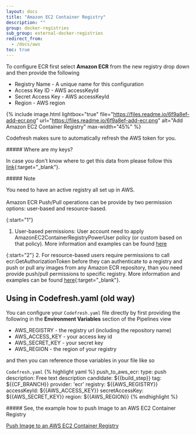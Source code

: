 ```yaml
---
layout: docs
title: "Amazon EC2 Container Registry"
description: ""
group: docker-registries
sub_group: external-docker-registries
redirect_from:
  - /docs/aws
toc: true
---
```

To configure ECR first select **Amazon ECR** from the new registry drop down
and then provide the following

* Registry Name - A unique name for this configuration
* Access Key ID - AWS accessKeyId
* Secret Access Key - AWS accessKeyId
* Region - AWS region

{% include image.html lightbox="true" file="https://files.readme.io/6f9a8ef-add-ecr.png" url="https://files.readme.io/6f9a8ef-add-ecr.png" alt="Add Amazon EC2 Container Registry" max-width="45%" %}

Codefresh makes sure to automatically refresh the AWS token for you.

<div class="bd-callout bd-callout-info" markdown="1">
##### Where are my keys?

In case you don't know where to get this data from please follow this [link](http://docs.aws.amazon.com/general/latest/gr/aws-sec-cred-types.html#access-keys-and-secret-access-keys){:target="_blank"}.
</div>

<div class="bd-callout bd-callout-warning" markdown="1">
##### Note

You need to have an active registry all set up in AWS.<br /><br />
Amazon ECR Push/Pull operations can be provide by two permission options: user-based and resource-based.

{:start="1"}
1. User-based permissions: User account need to apply AmazonEC2ContainerRegistryPowerUser policy (or custom based on that policy).
More information and examples can be found [here](http://docs.aws.amazon.com/AmazonECR/latest/userguide/ecr_managed_policies.html)

{:start="2"}
2. For resource-based users require permissions to call ecr:GetAuthorizationToken before they can authenticate to a registry and push or pull any images from any Amazon ECR repository, than you need provide push/pull permissions to specific registry. More information and examples can be found [here](http://docs.aws.amazon.com/AmazonECR/latest/userguide/RepositoryPolicies.html){:target="_blank"}.
</div>

## Using in Codefresh.yaml (old way)
You can configure your `Codefresh.yaml` file directly by first providing
the following in the **Environment Variables** section of the Pipelines view

* AWS_REGISTRY - the registry url (including the repository name)
* AWS_ACCESS_KEY - your access key id
* AWS_SECRET_KEY - your secret key
* AWS_REGION - the region of your registry

and then you can reference those variables in your file like so

  `Codefresh.yaml`
{% highlight yaml %}
push_to_aws_ecr:
  type: push
  description: Free text description
  candidate: ${{build_step}}
  tag: ${{CF_BRANCH}}
  provider: 'ecr'
  registry: ${{AWS_REGISTRY}}
  accessKeyId: ${{AWS_ACCESS_KEY}}
  secretAccessKey: ${{AWS_SECRET_KEY}}
  region: ${{AWS_REGION}}
{% endhighlight %}

<div class="bd-callout bd-callout-warning" markdown="1">
##### See, the example how to push Image to an AWS EC2 Container Registry

[Push Image to an AWS EC2 Container Registry](doc:push-image-to-an-aws-ec2-container-registry)
</div>
